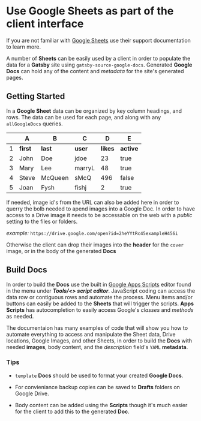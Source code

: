 # Use Google Sheets as part of the client interface

If you are not familiar with [Google Sheets](https://support.google.com/docs/topic/9054603?hl=en&ref_topic=1382883) use their support documentation to learn more.

A number of **Sheets** can be easily used by a client in order to populate the data for a **Gatsby** site using `gatsby-source-google-docs`. Generated **Google Docs** can hold any of the content and *metadata* for the site's generated pages. 
## Getting Started
In a **Google Sheet** data can be organized by key column headings, and rows. The data can be used for each page, and along with any `allGoogleDocs` queries.

|  | A | B | C | D | E |
| ------ | ------ | ------ | ------ | ------ | ------ |
| 1 | **first** | **last** | **user** | **likes** | **active** |
| 2 | John | Doe | jdoe | 23 | true |
| 3 | Mary | Lee | marryL | 48 | true |
| 4 |  Steve | McQueen | sMcQ | 496 | false |
| 5 |  Joan | Fysh | fishj | 2 | true |

If needed, image id's from the URL can also be added here in order to querry the bolb needed to apend images into a Google Doc. In order to have access to a Drive image it needs to be accessable on the web with a *public* setting to the files or folders.

*example:*
```https://drive.google.com/open?id=2heYYtRc45exampleH456i```

Otherwise the client can drop their images into the **header** for the `cover` image, or in the body of the generated **Docs**
## Build Docs
In order to build the **Docs** use the built in [Google Apps Scripts](https://developers.google.com/apps-script) editor found in the menu under ***Tools/<> script editor***.  JavaScript coding can access the data row or contiguous rows and automate the process. Menu items and/or buttons can easily be added to the **Sheets** that will trigger the scripts. **Apps Scripts** has autocompletion to easily access Google's *classes* and *methods* as needed.

The documentaion has many examples of code that will show you how to automate everything to access and manipulate the Sheet data, Drive locations, Google Images, and other Sheets, in order to build the **Docs** with needed **images**, body content, and the *description* field's `YAML` **metadata**.  
### Tips
- `template` **Docs** should be used to format your created **Google Docs**. 

- For convieniance backup copies can be saved to **Drafts** folders on Google Drive. 

- Body content can be added using the **Scripts** though it's much easier for the client to add this to the generated **Doc**.
